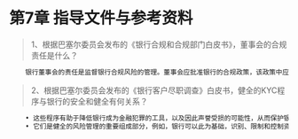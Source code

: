 # 第7章 指导文件与参考资料

> 1、根据巴塞尔委员会发布的《银行合规和合规部门白皮书》，董事会的合规责任是什么？
``` bash
	银行董事会的责任是监督银行合规风险的管理。董事会应批准银行的合规政策，该政策中应包括成立永久有效合规职能部门的正式文件。董事会或委员会应至少每年评估一次银行管理其合规风险的有效程度
```

> 2、根据巴塞尔委员会发布的《银行客户尽职调查》白皮书，健全的KYC程序与银行的安全和健全有何关系？
``` bash
	• 这些程序有助于降低银行成为金融犯罪的工具，以及因此声誉受损的可能性，从而保护银行的声誉，并保障银行系统的完整性；而且
	• 它们是健全的风险管理的重要组成部分，例如，银行可以此为基础，识别、限制和控制资产和负债（包括管理下资产）的风险。
```
